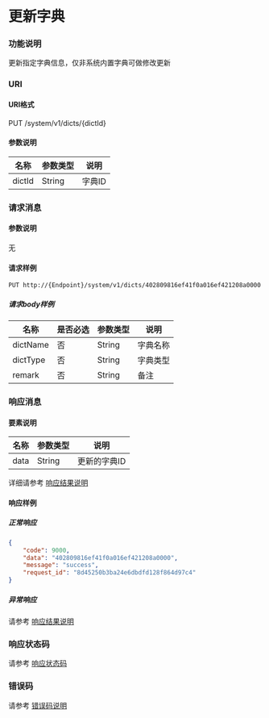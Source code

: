 # 更新字典

### 功能说明
更新指定字典信息，仅非系统内置字典可做修改更新

### URI
#### URI格式  
PUT /system/v1/dicts/{dictId}

#### 参数说明  
| 名称 | 参数类型 | 说明 |
| --- | --- | --- |
| dictId | String | 字典ID |

### 请求消息
#### 参数说明  
无

#### 请求样例  
```
PUT http://{Endpoint}/system/v1/dicts/402809816ef41f0a016ef421208a0000
```
##### 请求body样例
| 名称 | 是否必选 | 参数类型 | 说明 |
| --- | --- | --- | --- |
| dictName | 否 | String | 字典名称 |
| dictType | 否 | String | 字典类型 |
| remark | 否 | String | 备注 |

### 响应消息
#### 要素说明
| 名称 | 参数类型 | 说明 |
| --- | --- | --- |
| data | String | 更新的字典ID |

详细请参考 [响应结果说明](../../../common/response/result.md#要素说明)  

#### 响应样例
##### 正常响应
```json
{
	"code": 9000,
	"data": "402809816ef41f0a016ef421208a0000",
	"message": "success",
	"request_id": "8d45250b3ba24e6dbdfd128f864d97c4"
}
```
##### 异常响应
请参考 [响应结果说明](../../../common/response/result.md#异常响应样例)

### 响应状态码
请参考 [响应状态码](../../../common/response/status.md)

### 错误码
请参考 [错误码说明](../../../common/errorCode/README.md)